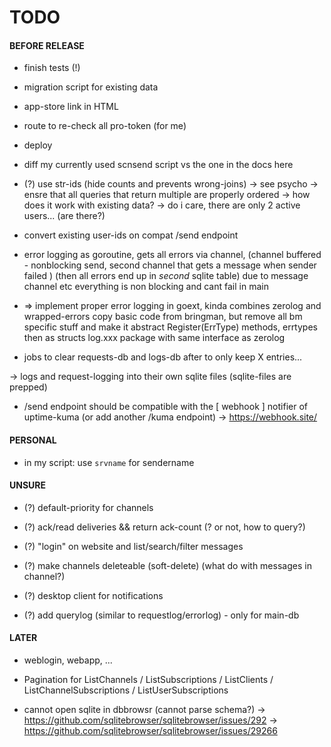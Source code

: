 

  TODO
========


#### BEFORE RELEASE

 - finish tests (!)

 - migration script for existing data

 - app-store link in HTML

 - route to re-check all pro-token (for me)

 - deploy

 - diff my currently used scnsend script vs the one in the docs here

- (?) use str-ids (hide counts and prevents wrong-joins) -> see psycho
  -> ensre that all queries that return multiple are properly ordered
  -> how does it work with existing data? 
  -> do i care, there are only 2 active users... (are there?)

 - convert existing user-ids on compat /send endpoint

 - error logging as goroutine, gets all errors via channel,
   (channel buffered - nonblocking send, second channel that gets a message when sender failed )
   (then all errors end up in _second_ sqlite table)
   due to message channel etc everything is non blocking and cant fail in main

 - => implement proper error logging in goext, kinda combines zerolog and wrapped-errors
      copy basic code from bringman, but remove all bm specific stuff and make it abstract
      Register(ErrType) methods, errtypes then as structs
      log.xxx package with same interface as zerolog
      
 - jobs to clear requests-db and logs-db after to only keep X entries...

 -> logs and request-logging into their own sqlite files (sqlite-files are prepped)

 - /send endpoint should be compatible with the [ webhook ] notifier of uptime-kuma
   (or add another /kuma endpoint)
   -> https://webhook.site/

#### PERSONAL

 - in my script: use `srvname` for sendername

#### UNSURE

 - (?) default-priority for channels

 - (?) ack/read deliveries && return ack-count  (? or not, how to query?)

 - (?) "login" on website and list/search/filter messages

 - (?) make channels deleteable (soft-delete) (what do with messages in channel?)

 - (?) desktop client for notifications

- (?) add querylog (similar to requestlog/errorlog) - only for main-db

#### LATER

 - weblogin, webapp, ...

 - Pagination for ListChannels / ListSubscriptions / ListClients / ListChannelSubscriptions / ListUserSubscriptions

 - cannot open sqlite in dbbrowsr (cannot parse schema?)
   -> https://github.com/sqlitebrowser/sqlitebrowser/issues/292 -> https://github.com/sqlitebrowser/sqlitebrowser/issues/29266

